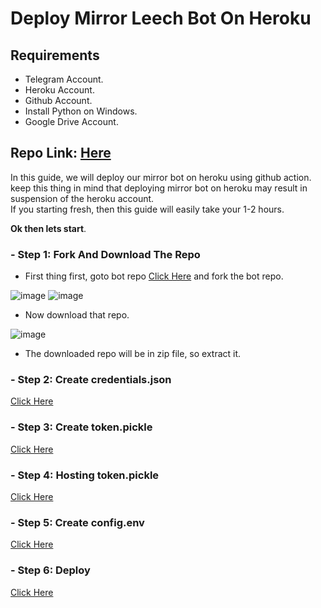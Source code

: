 # Deploy Mirror Leech Bot On Heroku

## Requirements

- Telegram Account.
- Heroku Account.
- Github Account.
- Install Python on Windows.
- Google Drive Account.

## Repo Link: [Here](https://github.com/anasty17/mirror-leech-telegram-bot)

In this guide, we will deploy our mirror bot on heroku using github action. keep this thing in mind that deploying mirror bot on heroku may result in suspension of the heroku account. <br>
If you starting fresh, then this guide will easily take your 1-2 hours.

<b>Ok then lets start</b>.

### - Step 1: Fork And Download The Repo

- First thing first, goto bot repo [Click Here](https://github.com/anasty17/mirror-leech-telegram-bot) and fork the bot repo.

![image](https://user-images.githubusercontent.com/77688759/161710615-c450b852-6acc-481b-a84f-5b3d054b6b05.png)
![image](https://user-images.githubusercontent.com/77688759/172556421-3d1643ca-e550-4ad6-984e-bb7a24d4bd33.png)

- Now download that repo.

![image](https://user-images.githubusercontent.com/77688759/161710894-b2840ddf-c186-4a9f-bcb0-e301ffd2d253.png)

- The downloaded repo will be in zip file, so extract it.

### - Step 2: Create credentials.json

[Click Here](https://github.com/ghostmirrorlab/deploy-mirror-leech-bot/blob/main/readme/credentials.md)

### - Step 3: Create token.pickle

[Click Here](https://github.com/ghostmirrorlab/deploy-mirror-leech-bot/blob/main/readme/token.md)

### - Step 4: Hosting token.pickle

[Click Here](https://github.com/ghostmirrorlab/deploy-mirror-leech-bot/blob/main/readme/host-creds.md)

### - Step 5: Create config.env

[Click Here](https://github.com/ghostmirrorlab/deploy-mirror-leech-bot/blob/main/readme/config.md)

### - Step 6: Deploy

[Click Here](https://github.com/ghostmirrorlab/deploy-mirror-leech-bot/blob/main/readme/via-action.md)

